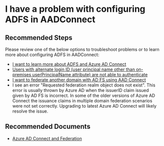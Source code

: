 <properties
	pageTitle="I have a problem with configuring ADFS in AADConnect"
	description="I have a problem with configuring ADFS in AADConnect"
	service="microsoft.activedirectory"
	resource="activedirectory"
	authors="rodejo"
	ms.author="rodejo"
	displayOrder=""
	selfHelpType="generic"
	supportTopicIds="32684514"
	resourceTags=""
	productPesIds="16666"
	cloudEnvironments="public"
	articleId="e7f2fa8f-4f36-497b-8f7d-4c76f37b7f12"
/>

# I have a problem with configuring ADFS in AADConnect

## **Recommended Steps**

Please review one of the below options to troubleshoot problems or to learn more about configuring ADFS in AADConnect:

* [I want to learn more about ADFS and Azure AD Connect](https://docs.microsoft.com/azure/active-directory/connect/active-directory-aadconnectfed-whatis)
* [Users with alternate login ID (user principal name other than on-premises userPrincipalName attribute) are not able to authenticate](https://docs.microsoft.com/azure/active-directory/connect/active-directory-aadconnect-federation-management#federate-with-azure-ad-using-alternateid-a-namealternateida)
*  [I want to federate another domain with AD FS using AAD Connect](https://docs.microsoft.com/azure/active-directory/connect/active-directory-aadconnect-federation-management#add-a-federated-domain-a-nameaddfeddomaina)
*  I see an error "Requested federation realm object does not exist". This error is usually thrown by Azure AD when the issuerID claim issued given by AD FS is incorrect. In some of the older versions of Azure AD Connect the issuance claims in multiple domain federation scenarios were not set correctly. Upgrading to latest Azure AD Connect will likely resolve the issue.


## **Recommended Documents**

* [Azure AD Connect and Federation](https://docs.microsoft.com/azure/active-directory/connect/active-directory-aadconnectfed-whatis)
<br>
